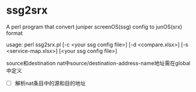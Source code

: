 # ssg2srx

A perl program that convert juniper screenOS(ssg) config to junOS(srx) format

usage:
perl ssg2srx.pl [-c \<your ssg config file\>] [-d \<compare.xlsx\>] [-s \<service-map.xlsx\>] [\<your ssg config file\>]

source和destination nat中source/destination-address-name地址需在global中定义

- [ ] 解析nat条目中的源和目的地址
